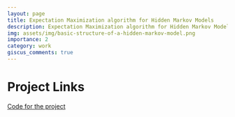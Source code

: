```yaml
---
layout: page
title: Expectation Maximization algorithm for Hidden Markov Models
description: Expectation Maximization algorithm for Hidden Markov Models
img: assets/img/basic-structure-of-a-hidden-markov-model.png
importance: 2
category: work
giscus_comments: true
---
```


# Project Links

[Code for the project](https://github.com/melvinsevi/EM-Algorithm-Implementation-for-Parameter-Estimation-in-Hidden-Markov-Models)


